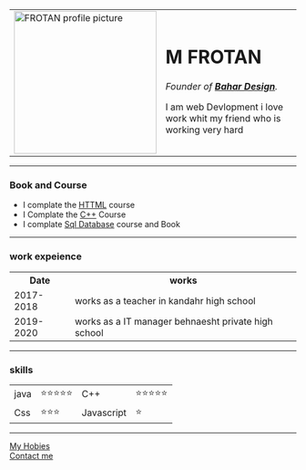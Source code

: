 <!DOCTYPE html>
<html lang="en" dir="ltr">

<head>
  <meta charset="utf-8">

</head>

<body>
  <table cellspace="20">
    <tr>
      <td> <img src="Images/MF1.png" alt="FROTAN profile picture" width="250" height="250"></td>
      <td>
        <h1>M FROTAN</h1>
        <p><em> Founder of <strong> <a href="www.Bahar_deaign.com">Bahar Design</a></strong>.</em></p>
        <p>I am web Devlopment i love work whit my friend who is working very hard</p>
      </td>
    </tr>

  </table>

  <hr>
  <h3>Book and Course</h3>
  <ul>
    <li>I complate the <a href="www.html.com">HTTML</a> course </li>
    <li>I Complate the <a href="www.c++.com">C++</a> Course</li>
    <li>I complate <a href="www.Sql-Database.com">Sql Database</a> course and Book</li>
  </ul>
<hr>
  <h3>work expeience</h3>
  <table cellspacing="20">
    <tr>
      <th>Date</th>
      <th>works</th>
    </tr>
    <tr>
      <td>2017-2018</td>
      <td>works as a teacher in kandahr high school</td>
    </tr>
    <tr>
      <td>2019-2020</td>
      <td>works as a IT manager behnaesht private high school</td>
    </tr>
  </table>
  <hr>
  <h3>skills</h3>
  <table cellspacing="20">
    <tr>
      <td>java</td>
      <td>⭐⭐⭐⭐⭐</td>
      <td>C++</td>
      <td>⭐⭐⭐⭐⭐</td>
    </tr>
    <tr>
      <td>Css</td>
      <td>⭐⭐⭐</td>
      <td>Javascript</td>
      <td>⭐</td>
    </tr>
  </table>
  <hr>
  <a href="my hobies.html">My Hobies</a><br>
  <a href="Contact-me.html">Contact me</a>

</body>

</html>
